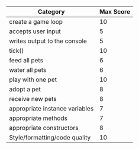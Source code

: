 Category|Max Score
---|---
create a game loop |10
accepts user input |5
writes output to the console |5
tick() |10
feed all pets  |6   
water all pets  |6  
play with one pet |10
adopt a pet |8
receive new pets |8
appropriate instance variables |7
appropriate methods |7
appropriate constructors |8
Style/formatting/code quality |10
